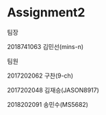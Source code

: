 # Assignment2

팀장

2018741063 김민선(mins-n)

팀원

2017202062 구찬(9-ch)

2017202048 김재승(JASON8917)

2018202091 송민수(MS5682)

